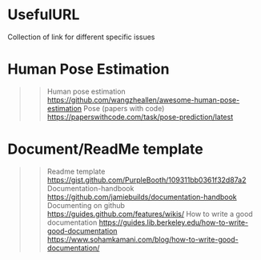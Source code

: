 # UsefulURL
Collection of link for different specific issues


# Human Pose Estimation
>> Human pose estimation
 https://github.com/wangzheallen/awesome-human-pose-estimation
>> Pose (papers with code)
 https://paperswithcode.com/task/pose-prediction/latest


# Document/ReadMe template
>> Readme template
https://gist.github.com/PurpleBooth/109311bb0361f32d87a2
>> Documentation-handbook
https://github.com/jamiebuilds/documentation-handbook
>> Documenting on github
https://guides.github.com/features/wikis/
>> How to write a good documentation
https://guides.lib.berkeley.edu/how-to-write-good-documentation
https://www.sohamkamani.com/blog/how-to-write-good-documentation/